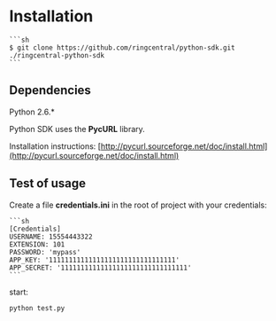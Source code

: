 # Installation

    ```sh
    $ git clone https://github.com/ringcentral/python-sdk.git ./ringcentral-python-sdk
    ```


## Dependencies

Python 2.6.*

Python SDK uses the __PycURL__ library.

Installation instructions: [http://pycurl.sourceforge.net/doc/install.html](http://pycurl.sourceforge.net/doc/install.html)

## Test of usage

Create a file __credentials.ini__ in the root of project with your credentials:

    ```sh
    [Credentials]
    USERNAME: 15554443322
    EXTENSION: 101
    PASSWORD: 'mypass'
    APP_KEY: '11111111111111111111111111111111'
    APP_SECRET: '11111111111111111111111111111111'
    ```

start:

    python test.py